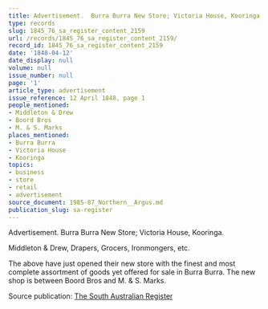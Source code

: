 ```yaml
---
title: Advertisement.  Burra Burra New Store; Victoria House, Kooringa.
type: records
slug: 1845_76_sa_register_content_2159
url: /records/1845_76_sa_register_content_2159/
record_id: 1845_76_sa_register_content_2159
date: '1848-04-12'
date_display: null
volume: null
issue_number: null
page: '1'
article_type: advertisement
issue_reference: 12 April 1848, page 1
people_mentioned:
- Middleton & Drew
- Boord Bros
- M. & S. Marks
places_mentioned:
- Burra Burra
- Victoria House
- Kooringa
topics:
- business
- store
- retail
- advertisement
source_document: 1985-87_Northern__Argus.md
publication_slug: sa-register
---
```


Advertisement.  Burra Burra New Store; Victoria House, Kooringa.

Middleton & Drew, Drapers, Grocers, Ironmongers, etc.

The above have just opened their new store with the finest and most complete assortment of goods yet offered for sale in Burra Burra.  The new shop is between Boord Bros and M. & S. Marks.

Source publication: [The South Australian Register](/publications/sa-register/)
